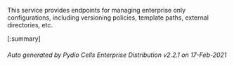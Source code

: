 






This service provides endpoints for managing enterprise only configurations, including versioning policies, template paths, external directories, etc.

[:summary]

###### Auto generated by Pydio Cells Enterprise Distribution v2.2.1 on 17-Feb-2021
